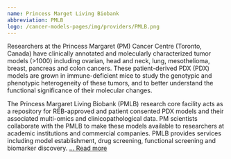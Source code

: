 ```yaml
---
name: Princess Marget Living Biobank
abbreviation: PMLB
logo: /cancer-models-pages/img/providers/PMLB.png
---
```


Researchers at the Princess Margaret (PM) Cancer Centre (Toronto, Canada) have clinically annotated and molecularly characterized tumor models (>1000) including ovarian, head and neck, lung, mesothelioma, breast, pancreas and colon cancers. These patient-derived PDX (PDX) models are grown in immune-deficient mice to study the genotypic and phenotypic heterogeneity of these tumors, and to better understand the functional significance of their molecular changes.

The Princess Margaret Living Biobank (PMLB) research core facility acts as a repository for REB-approved and patient consented PDX models and their associated multi-omics and clinicopathological data. PM scientists collaborate with the PMLB to make these models available to researchers at academic institutions and commercial companies. PMLB provides services including model establishment, drug screening, functional screening and biomarker discovery. [... Read more](https://pmlivingbiobank.uhnresearch.ca/)
